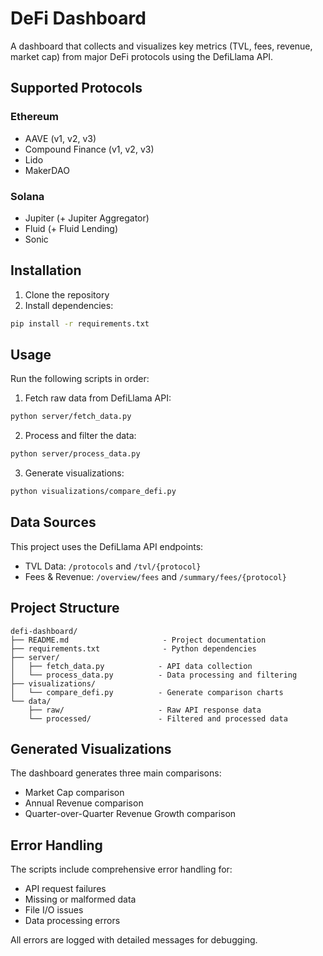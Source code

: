 # DeFi Dashboard

A dashboard that collects and visualizes key metrics (TVL, fees, revenue, market cap) from major DeFi protocols using the DefiLlama API.

## Supported Protocols

### Ethereum
- AAVE (v1, v2, v3)
- Compound Finance (v1, v2, v3)
- Lido
- MakerDAO

### Solana
- Jupiter (+ Jupiter Aggregator)
- Fluid (+ Fluid Lending)
- Sonic

## Installation

1. Clone the repository
2. Install dependencies:
```bash
pip install -r requirements.txt
```

## Usage

Run the following scripts in order:

1. Fetch raw data from DefiLlama API:
```bash
python server/fetch_data.py
```

2. Process and filter the data:
```bash
python server/process_data.py
```

3. Generate visualizations:
```bash
python visualizations/compare_defi.py
```

## Data Sources

This project uses the DefiLlama API endpoints:

- TVL Data: `/protocols` and `/tvl/{protocol}`
- Fees & Revenue: `/overview/fees` and `/summary/fees/{protocol}`

## Project Structure

```
defi-dashboard/
├── README.md                     - Project documentation
├── requirements.txt              - Python dependencies
├── server/
│   ├── fetch_data.py            - API data collection
│   └── process_data.py          - Data processing and filtering
├── visualizations/
│   └── compare_defi.py          - Generate comparison charts
└── data/
    ├── raw/                     - Raw API response data
    └── processed/               - Filtered and processed data
```

## Generated Visualizations

The dashboard generates three main comparisons:
- Market Cap comparison
- Annual Revenue comparison
- Quarter-over-Quarter Revenue Growth comparison

## Error Handling

The scripts include comprehensive error handling for:
- API request failures
- Missing or malformed data
- File I/O issues
- Data processing errors

All errors are logged with detailed messages for debugging.
